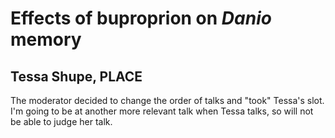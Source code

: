 # Effects of buproprion on _Danio_ memory

## Tessa Shupe, PLACE

The moderator decided to change the order of talks and "took" Tessa's slot. I'm going to be at another more relevant talk when Tessa talks, so will not be able to judge her talk.

